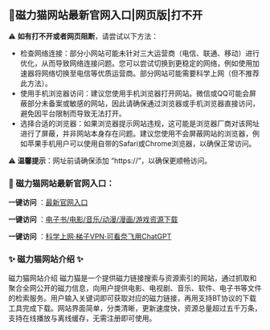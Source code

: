 <h2>
  <strong>💙磁力猫网站最新官网入口|网页版|打不开</strong>
</h2>
<p>⚠ <strong>如有打不开或者网页阻断</strong>，请尝试以下方法：</p>
<ul>
  <li>检查网络连接：部分小网站可能未针对三大运营商（电信、联通、移动）进行优化，从而导致网络连接问题。您可以尝试切换到更稳定的网络，例如使用加速器将网络切换至电信等优质运营商。部分网站可能需要科学上网（但不推荐此方法）。</li>
  <li>使用手机浏览器访问：建议您使用手机浏览器打开网站。微信或QQ可能会屏蔽部分未备案或敏感的网站，因此请确保通过浏览器或手机浏览器直接访问，避免因平台限制而导致无法打开。</li>
  <li>选择合适的浏览器：如果浏览器提示网站违规，这可能是浏览器厂商对该网址进行了屏蔽，并非网站本身存在问题。建议您使用不会屏蔽网站的浏览器，例如苹果手机用户可以使用自带的Safari或Chrome浏览器，以确保正常访问。</li>
</ul>
<p>⚠ <strong>温馨提示</strong>：网址前请确保添加 “https://”，以确保更顺畅访问。</p>

<h3>
  <strong>📌 磁力猫网站最新官网入口：</strong>
</h3>

<p> <strong>一键访问</strong> ：<a href="https://cilimao.litxdh.com"target="_blank">最新官网入口</a></p>
<p><strong>一键访问</strong> ：<a href="https://wangpanziyuan.pages.dev/" target="_blank">电子书/电影/音乐/动漫/漫画/游戏资源下载</a></p>
<p><strong>一键访问</strong> ：<a href="http://ip.harmonylink.net/share/e82025" target="_blank">科学上网·梯子VPN·可看奈飞用ChatGPT</a></p>
<h3>


  <strong>✨ 磁力猫网站介绍 ✨</strong>
</h3>
<p>
磁力猫网站介绍
磁力猫是一个提供磁力链接搜索与资源索引的网站，通过抓取和聚合全网公开的磁力信息，向用户提供电影、电视剧、音乐、软件、电子书等文件的检索服务。用户输入关键词即可获取对应的磁力链接，再用支持BT协议的下载工具完成下载。网站界面简单，分类清晰，更新速度快，资源总量超过五千万条，支持在线播放与离线缓存，无需注册即可使用。</p>
